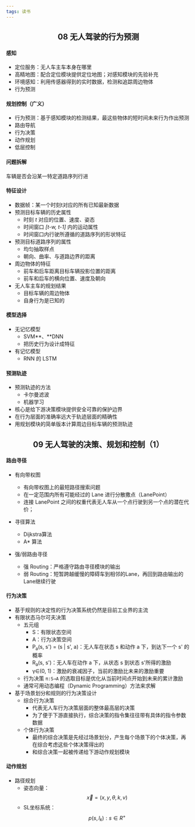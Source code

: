 ```yaml
---
tags: 读书
---
```


## <center>08 无人驾驶的行为预测</center>
#### 感知

* 定位服务：无人车主车本身在哪里
* 高精地图：配合定位模块提供定位地图；对感知模块的先验补充
* 环境感知：利用传感器得到的实时数据，检测和追踪周边物体
* 行为预测

#### 规划控制（广义）

* 行为预测：基于感知模块的检测结果，最这些物体的短时间未来行为作出预测
* 路由导航
* 行为决策
* 动作规划
* 低层控制

#### 问题拆解

车辆是否会沿某一特定道路序列行进

#### 特征设计

* 数据帧：某一个时刻t对应的所有已知最新数据
* 预测目标车辆的历史属性
  * 时刻 *t* 对应的位置、速度、姿态
  * 时间窗口 *[t-w, t-1]* 内的运动属性
  * 时间窗口内行驶所遵循的道路序列的形状特征
* 预测目标道路序列的属性
  * 均匀抽取样点
  * 朝向、曲率、与道路边界的距离
* 周边物体的特征
  * 前车和后车距离目标车辆投影位置的距离
  * 前车和后车的横向位置、速度及朝向
* 无人车主车的规划结果
  * 目标车辆的周边物体
  * 自身行为是已知的

#### 模型选择

* 无记忆模型
  * SVM**、**DNN
  * 把历史行为设计成特征
* 有记忆模型
  * RNN 的 LSTM

#### 预测轨迹
* 预测轨迹的方法
  * 卡尔曼滤波
  * 机器学习
* 核心是给下游决策模块提供安全可靠的保护边界
* 在行为层面的准确率远大于轨迹层面的精确性
* 用规划模块的简单版本计算周边目标车辆的预测轨迹

## <center>09 无人驾驶的决策、规划和控制（1）</center>

#### 路由寻径

* 有向带权图
  * 有向带权图上的最短路径搜索问题
  * 在一定范围内所有可能经过的 Lane 进行分散撒点（LanePoint） 
  * 连接 LanePoint 之间的权重代表无人车从一个点行驶到另一个点的潜在代价；

* 寻径算法
  * Dijkstra算法
  * A* 算法

* 强/弱路由寻径
  * 强 Routing：严格遵守路由寻径模块的输出
  * 弱 Routing：短暂跨越缓慢的障碍车到相邻的Lane，再回到路由输出的Lane继续行驶

#### 行为决策

* 基于规则的决定性的行为决策系统仍然是目前工业界的主流
* 有限状态马尔可夫决策
  * 五元组
    * S：有限状态空间
    * A：行为决策空间
    * P<sub>a</sub>(s, s') = (s \| s', a)：无人车在状态 s 和动作 a 下，到达下一个 s' 的概率
    * R<sub>a</sub>(s, s')：无人车在动作 a 下，从状态 s 到状态 s'所得的激励
    * γ∈(0, 1)：激励的衰减因子，当前的激励比未来的激励重要
  * 行为决策 `π:S→A` 的选取目标是优化从当前时间点开始到未来的累计激励
  * 通常可用动态编程（Dynamic Programming）方法来求解
* 基于场景划分和规则的行为决策设计
  * 综合行为决策
    * 代表无人车行为决策层面的整体最高层的决策
    * 为了便于下游直接执行，综合决策的指令集往往带有具体的指令参数数据
  * 个体行为决策
    * 最终的综合决策是先经过场景划分，产生每个场景下的个体决策，再在综合考虑这些个体决策得出的
    * 和综合决策一起被传递给下游动作规划模块

#### 动作规划

* 路径规划
  * 姿态向量：
$$
\vec x = (x, y, θ, k, v)
$$
  * SL坐标系统：
$$
{p(s, l_{k}): s ∈R^{+}}
$$



